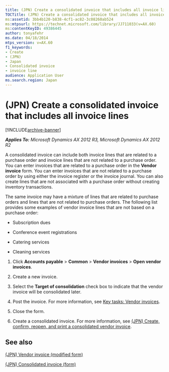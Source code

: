 ```yaml
---
title: (JPN) Create a consolidated invoice that includes all invoice lines
TOCTitle: (JPN) Create a consolidated invoice that includes all invoice lines
ms:assetid: 3bb4b120-b838-4cf1-ac82-3c08260ab524
ms:mtpsurl: https://technet.microsoft.com/library/JJ711033(v=AX.60)
ms:contentKeyID: 49386445
author: tonyafehr
ms.date: 04/18/2014
mtps_version: v=AX.60
f1_keywords:
- Create
- (JPN)
- Japan
- Consolidated invoice
- invoice line
audience: Application User
ms.search.region: Japan
---
```


# (JPN) Create a consolidated invoice that includes all invoice lines 


[!INCLUDE[archive-banner](includes/archive-banner.md)]


_**Applies To:** Microsoft Dynamics AX 2012 R3, Microsoft Dynamics AX 2012 R2_

A consolidated invoice can include both invoice lines that are related to a purchase order and invoice lines that are not related to a purchase order. You can enter invoices that are related to a purchase order in the **Vendor invoice** form. You can enter invoices that are not related to a purchase order by using either the invoice register or the invoice journal. You can also create lines that are not associated with a purchase order without creating inventory transactions.

The same invoice may have a mixture of lines that are related to purchase orders and lines that are not related to purchase orders. The following list provides some examples of vendor invoice lines that are not based on a purchase order:

  - Subscription dues

  - Conference event registrations

  - Catering services

  - Cleaning services

<!-- end list -->

1.  Click **Accounts payable** \> **Common** \> **Vendor invoices** \> **Open vendor invoices**.

2.  Create a new invoice.

3.  Select the **Target of consolidation** check box to indicate that the vendor invoice will be consolidated later.

4.  Post the invoice. For more information, see [Key tasks: Vendor invoices](key-tasks-vendor-invoices.md).

5.  Close the form.

6.  Create a consolidated invoice. For more information, see [(JPN) Create, confirm, reopen, and print a consolidated vendor invoice](jpn-create-confirm-reopen-and-print-a-consolidated-vendor-invoice.md).

## See also

[(JPN) Vendor invoice (modified form)](https://technet.microsoft.com/library/jj711020\(v=ax.60\))

[(JPN) Consolidated invoice (form)](https://technet.microsoft.com/library/jj711205\(v=ax.60\))

  


